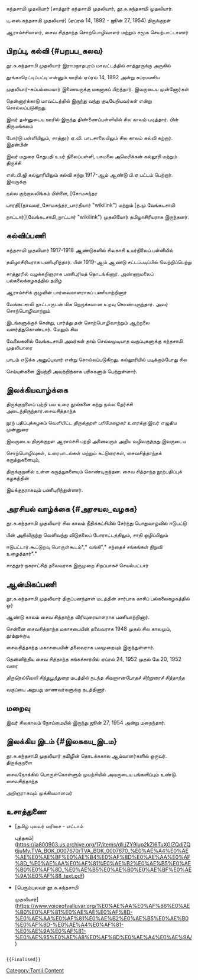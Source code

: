 கந்தசாமி முதலியார் (சாத்தூர் கந்தசாமி முதலியார், தூ.சு.கந்தசாமி முதலியார்.
டி.எஸ்.கந்தசாமி முதலியார்) (ஏப்ரல் 14, 1892 - ஜூன் 27, 1954) திருக்குறள்
ஆராய்ச்சியாளர், சைவ சித்தாந்த சொற்பொழிவாளர் மற்றும் சமூக செயற்பாட்டாளார்

## பிறப்பு, கல்வி {#பறபப_கலவ}

தூ.சு.கந்தசாமி முதலியார் இராமநாதபுரம் மாவட்டத்தில் சாத்தூருக்கு அருகில்
தூங்காரெட்டிப்பட்டி என்னும் ஊரில் ஏப்ரல் 14, 1892 அன்று சுப்ரமணிய
முதலியார்-சுப்பம்மையார் இணையருக்கு மகனாகப் பிறந்தார். இவருடைய முன்னோர்கள்
தென்னார்க்காடு மாவட்டத்தில் இருந்து வந்து குடியேறியவர்கள் என்று சொல்லப்படுகிறது.

இவர் தன்னுடைய ஊரில் இருந்த திண்ணைப்பள்ளியில் சில காலம் படித்தார். பின் திருமங்கலம்
போர்டு பள்ளியிலும், சாத்தூர் ஏ.வி. பாடசாலையிலும் சில காலம் கல்வி கற்றார். இதன்பின்
இவர் மதுரை சேதுபதி உயர் நிலைப்பள்ளி, பசுமலை அமெரிக்கன் கல்லூரி மற்றும் திருச்சி
எஸ்.பி.ஜி கல்லூரியிலும் கல்வி கற்று 1917-ஆம் ஆண்டு பி.ஏ பட்டம் பெற்றார். இவருக்கு
நல்ல குற்றாலலிங்கம் பிள்ளை, [சோமசுந்தர
பாரதி](நாவலர்_சோமசுந்தர_பாரதியார் "wikilink") மற்றும் [ந.மு வேங்கடசாமி
நாட்டார்](வேங்கடசாமி_நாட்டார் "wikilink") முதலியோர் தமிழாசிரியராக இருந்தனர்.

## கல்விப்பணி

கந்தசாமி முதலியார் 1917-1918 ஆண்டுகளில் சிவகாசி உயர்நிலைப் பள்ளியில்
தமிழாசிரியராக பணிபுரிந்தார். பின் 1919-ஆம் ஆண்டு சட்டப்படிப்பில் வெற்றிப்பெற்று
சாத்தூரில் வழக்கறிஞராக பணிபுரியத் தொடங்கினார். அண்ணாமலைப் பல்கலைக்கழகத்தில் தமிழ்
ஆராய்ச்சிக் குழுவின் பார்வையாளராகப் பணியாற்றினார்

வேங்கடசாமி நாட்டாருடன் மிக நெருக்கமான உறவு கொண்டிருந்தார். அவர் சொற்பொழிவாற்றும்
இடங்களுக்குச் சென்று, பார்த்து தன் சொற்பொழிவாற்றும் ஆற்றலை வளர்த்துகொண்டார். மேலும் சில
வேலைகளில் வேங்கடசாமி அவர்கள் தாம் செல்லமுடியாத வகுப்புகளுக்கு கந்தசாமி முதலியாரை
பாடம் எடுக்க அனுப்புவார் என்று சொல்லப்படுகிறது. கல்லூரியில் படிக்கும்போது சில
செய்யுள்களை இயற்றி அவற்றிற்காக பரிசுகளும் பெற்றுள்ளார்.

## இலக்கியவாழ்க்கை

திருக்குறளைப் பற்றி பல உரை நூல்களை கற்று நல்ல தேர்ச்சி அடைந்திருந்தார்.சைவசித்தாந்த
நூற் பதிப்புக்கழகம் வெளியிட்ட *திருக்குறள் பரிமேலழகர் உரைக்கு* இவர் எழுதிய முன்னுரை
இவருடைய திருக்குறள் ஆராய்ச்சி பற்றி அனைவரும் அறிய வழிவகுத்தது.இவருடைய
சொற்பொழிவுகள், உரையாடல்கள் மற்றும் கட்டுரைகள், சைவசித்தாந்தக் கருத்துகளையும்,
திருக்குறளில் உள்ள கருத்துகளையும் கொண்டிருந்தன. சைவ சித்தாந்த நூற்பதிப்புக் கழகத்தின்
இயக்குநராகவும் பணிபுரிந்துள்ளார்.

## அரசியல் வாழ்க்கை {#அரசயல_வழகக}

தூ.சு.கந்தசாமி முதலியார் சில காலம் நீதிக்கட்சியில் சேர்ந்து பொதுவாழ்வில் ஈடுபட்டு
பின் அதிலிருந்து வெளிவந்து விடுதலைப் போராட்டத்திலும், சாதி ஒழிப்பிலும்
ஈடுபட்டார்.கூட்டுறவு பொருள்கூடம்*,* வங்கி*,* சந்தைச் சங்கங்கள் நிறுவி உழைத்தார்*.*
சாத்தூர் நகராட்சித் தலைவராக இருமுறை சிறப்பாகச் செயல்பட்டார்

## ஆன்மிகப்பணி

தூ,சு.கந்தசாமி முதலியார் திருப்பனந்தாள் மடத்தின் சார்பாக காசிப் பல்கலைகழகத்தில் ஒர்
ஆண்டு காலம் சைவ சித்தாந்த விரிவுரையாளராக பணியாற்றினார்.

சென்னை சைவசித்தாந்த மகாசபையின் தலைவராக 1948 முதல் சில காலமும், தூத்துக்குடி
சைவசித்தாந்த மகாசபையின் தலைவராக பலமுறையும் இருந்துள்ளார்.

தென்னிந்திய சைவ சித்தாந்த சங்கச்சார்பில் ஏப்ரல் 24, 1952 முதல் மே 20, 1952 வரை
*திருநெல்வேலி சிந்துபூந்துறை* மடத்தில் நடந்த *சிவஞானபோதச் சிற்றுரைச் சித்தாந்த*
வகுப்பை அறுபது மாணவர்களுக்கு நடத்தினார்.

## மறைவு

இவர் சிலகாலம் நோய்மையில் இருந்து ஜூன் 27, 1954 அன்று மறைந்தார்.

## இலக்கிய இடம் {#இலககய_இடம}

தூ.சு.கந்தசாமி முதலியார் தமிழின் தொடக்ககால ஆய்வாளர்களில் ஒருவர். திருக்குறளை
சைவநோக்கில் பொருள்கொள்ளும் முயற்சியில் அவருடைய பங்களிப்பும் உண்டு. சைவசித்தாந்த
அறிஞராகவும் முக்கியமானவர்

## உசாத்துணை

-   [தமிழ் புலவர் வரிசை - எட்டாம்
    புத்தகம்](https://ia800903.us.archive.org/17/items/dli.jZY9lup2kZl6TuXGlZQdjZQ6juMy.TVA_BOK_0007670/TVA_BOK_0007670_%E0%AE%A4%E0%AE%AE%E0%AE%BF%E0%AE%B4%E0%AF%8D%E0%AE%AA%E0%AF%8D_%E0%AE%AA%E0%AF%81%E0%AE%B2%E0%AE%B5%E0%AE%B0%E0%AF%8D_%E0%AE%B5%E0%AE%B0%E0%AE%BF%E0%AE%9A%E0%AF%88_text.pdf)
-   [பெரும்புலவர் தூ.சு.கந்தசாமி
    முதலியார்](https://www.voiceofvalluvar.org/%E0%AE%AA%E0%AF%86%E0%AE%B0%E0%AF%81%E0%AE%AE%E0%AF%8D-%E0%AE%AA%E0%AF%81%E0%AE%B2%E0%AE%B5%E0%AE%B0%E0%AF%8D-%E0%AE%A4%E0%AF%81-%E0%AE%9A%E0%AF%81-%E0%AE%95%E0%AE%A8%E0%AF%8D%E0%AE%A4%E0%AE%9A/)

```{=mediawiki}
{{Finalised}}
```
[Category:Tamil Content](Category:Tamil_Content "wikilink")
